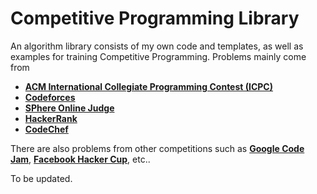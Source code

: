 # Competitive Programming Library
An algorithm library consists of my own code and templates, as well as examples for training Competitive Programming. Problems mainly come from
- [**ACM International Collegiate Programming Contest (ICPC)**](https://icpcarchive.ecs.baylor.edu/)
- [**Codeforces**](https://codeforces.com)
- [**SPhere Online Judge**](https://spoj.com)
- [**HackerRank**](https://hackerrank.com)
- [**CodeChef**](https://codechef.com)

There are also problems from other competitions such as [**Google Code Jam**](https://codingcompetitions.withgoogle.com/codejam), [**Facebook Hacker Cup**](https://www.facebook.com/hackercup), etc..

To be updated.
